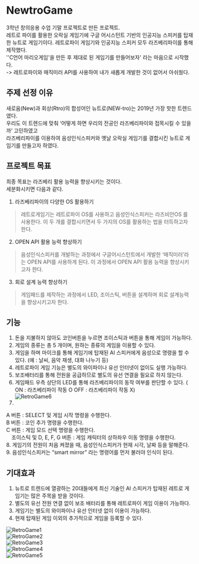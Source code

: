 # NewtroGame
3학년 창의응용 수업 기말 프로젝트로 만든 프로젝트.  
레트로 파이를 활용한 오락실 게임기에 구글 어시스턴트 기반의 인공지능 스피커를 탑재한 뉴트로 게임기이다. 
레트로파이 게임기와 인공지능 스피커 모두 라즈베리파이를 통해 제작했다.  
''C언어 마리오게임'을 만든 후 제대로 된 게임기를 만들어보자' 라는 마음으로 시작했다.  
-> 레트로파이와 매직미러 API를 사용하여 내가 새롭게 개발한 것이 없어서 아쉬웠다.  

## 주제 선정 이유
새로움(New)과 회상(Rtro)의 합성어인 뉴트로(NEW-tro)는 2019년 가장 핫한 트렌드였다.   
우리도 이 트렌드에 맞춰 ‘어떻게 하면 우리의 전공인 라즈베리파이와 접목시킬 수 있을까’ 고민하였고  
라즈베리파이를 이용하여 음성인식스피커와 옛날 오락실 게임기를 결합시킨 뉴트로 게임기를 만들고자 하였다.  

## 프로젝트 목표
최종 목표는 라즈베리 활용 능력을 향상시키는 것이다.  
세분화시키면 다음과 같다.  
1. 라즈베리파이의 다양한 OS 활용하기  
> 레트로게임기는 레트로파이 OS를 사용하고 음성인식스피커는 라즈비안OS 를 사용한다. 
> 이 두 개를 결합시키면서 두 가지의 OS를 활용하는 법을 터득하고자 한다.  

2. OPEN API 활용 능력 향상하기  
> 음성인식스피커를 개발하는 과정에서 구글어시스턴트에서 개발한 ‘매직미러’라는 OPEN API를 사용하게 된다. 
> 이 과정에서 OPEN API 활용 능력을 향상시키고자 한다.

3. 회로 설계 능력 향상하기  
> 게임패드를 제작하는 과정에서 LED, 조이스틱, 버튼을 설계하며 회로 설계능력을 향상시키고자 한다.  

## 기능
1. 돈을 지불하지 않아도 코인버튼을 누르면 조이스틱과 버튼을 통해 게임이 가능하다.
2. 게임의 종류는 총 5 개이며, 원하는 종류의 게임을 이용할 수 있다.
3. 게임을 하며 마이크를 통해 게임기에 탑재된 AI 스피커에게 음성으로 명령을 할 수 있다. (예 : 날씨, 음악 재생, 대화 나누기 등)  
4. 레트로파이 게임 기능은 별도의 와이파이나 유선 인터넷이 없이도 실행 가능하다. 
5. 보조배터리를 통해 전원을 공급하므로 별도의 유선 연결을 필요로 하지 않는다.
6. 게임패드 우측 상단의 LED를 통해 라즈베리파이의 동작 여부를 판단할 수 있다. ( ON : 라즈베리파이 작동 O  OFF : 라즈베리파이 작동 X)  
![RetroGame6](./image/RetroGame6.png)    
7. 
  A 버튼 : SELECT 및 게임 시작 명령을 수행한다.  
  B 버튼 : 코인 추가 명령을 수행한다.  
  C 버튼 : 게임 모드 선택 명령을 수행한다.  
　조이스틱 및 D, E, F, G 버튼 : 게임 캐릭터의 상하좌우 이동 명령을 수행한다.  
8. 게임기의 전원이 처음 켜졌을 때, 음성인식스피커가 현재 시각, 날짜 등을 말해준다.
9. 음성인식스피커는 “smart mirror” 라는 명령어를 먼저 불러야 인식이 된다.  

## 기대효과
1. 뉴트로 트렌드에 열광하는 20대들에게 최신 기술인 AI 스피커가 탑재된 레트로 게임기는 많은 주목을 받을 것이다.  
2. 별도의 유선 전원 연결 없이 보조 배터리를 통해 레트로파이 게임 이용이 가능하다.  
3. 게임기는 별도의 와이파이나 유선 인터넷 없이 이용이 가능하다.  
4. 현재 탑재된 게임 이외의 추가적으로 게임을 등록할 수 있다.  

![RetroGame1](./image/RetroGame1.jpg)  
![RetroGame2](./image/RetroGame2.jpg)  
![RetroGame3](./image/RetroGame3.jpg)  
![RetroGame4](./image/RetroGame4.jpg)  
![RetroGame5](./image/RetroGame5.jpg)  
